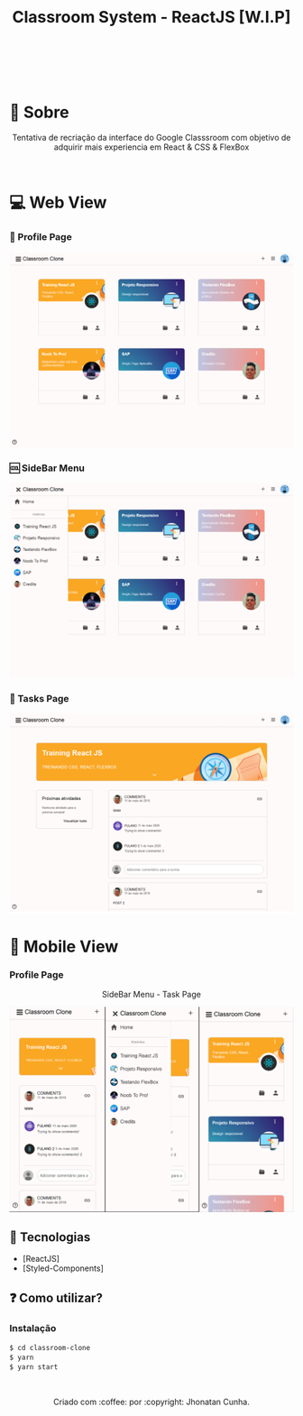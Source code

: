 <img src="https://miro.medium.com/max/4000/1*-dy70uysIH0N9MfVVitzgg.png" alt="">

<h1 align="center">Classroom System - ReactJS [W.I.P]<h1>
<p align="center">
<img src="https://img.shields.io/github/repo-size/jhonatancunha/classroom-clone" alt="">
<img src="https://img.shields.io/github/license/jhonatancunha/classroom-clone" alt="">
<img src="https://img.shields.io/github/last-commit/jhonatancunha/classroom-clone?style=plastic" alt="">
</p>

<br>
<a id="sobre"></a

## :bookmark: Sobre


<p align="center">
    Tentativa de recriação da interface do Google Classsroom com objetivo de adquirir mais experiencia em React & CSS & FlexBox
</p>

<br>

# :computer: Web View

### :busts_in_silhouette: Profile Page
<p align="center">
    <img src="imgs/profile.png" alt="">
</p>

### :cool: SideBar Menu
<p align="center">
    <img src="imgs/menu.png" alt="">
</p>

### :pencil: Tasks Page
<p align="center">
    <img src="imgs/tasks.png" alt="">
</p>


# :iphone: Mobile View

### Profile Page
<p align="center">SideBar Menu - Task Page</p>
<p align="center">
    <img src="imgs/mob-PROFILE-TASK-MENU.png" alt="">
</p>





## 🚀 Tecnologias

- [ReactJS]
- [Styled-Components]

## ❓ Como utilizar?

### Instalação

```bash
$ cd classroom-clone
$ yarn
$ yarn start
```

<br>


<p align="center">
Criado com :coffee: por :copyright: Jhonatan Cunha.
</p>
